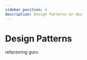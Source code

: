 ```yaml
---
sidebar_position: 4
description: Design Patterns en dev
---
```


# Design Patterns

refactoring guru